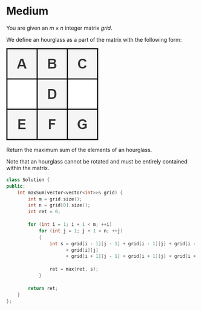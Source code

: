 # Medium

You are given an $m \times n$ integer matrix $grid$.

We define an hourglass as a part of the matrix with the following form:

![2428](img/2428.png)

Return the maximum sum of the elements of an hourglass.

Note that an hourglass cannot be rotated and must be entirely contained within the matrix.

```cpp
class Solution {
public:
    int maxSum(vector<vector<int>>& grid) {
        int m = grid.size();
        int n = grid[0].size();
        int ret = 0;
        
        for (int i = 1; i + 1 < m; ++i)
            for (int j = 1; j + 1 < n; ++j)
            {
                int s = grid[i - 1][j - 1] + grid[i - 1][j] + grid[i - 1][j + 1]
                      + grid[i][j]
                      + grid[i + 1][j - 1] + grid[i + 1][j] + grid[i + 1][j + 1];
                
                ret = max(ret, s);
            }
        
        return ret;
    }
};
```
